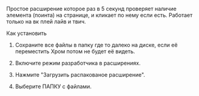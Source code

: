 Простое расширение которое раз в 5 секунд проверяет наличие элемента (поинта) на странице, и кликает по нему если есть. Работает только на вк плей лайв и твич. 


Как установить
1. Сохраните все файлы в папку где то далеко на диске, если её переместить Хром потом не будет её видеть.

2. Включите режим разработчика в расширениях.

3. Нажмите "Загрузить распакованое расширение".

4. Выберите ПАПКУ с файлами.
